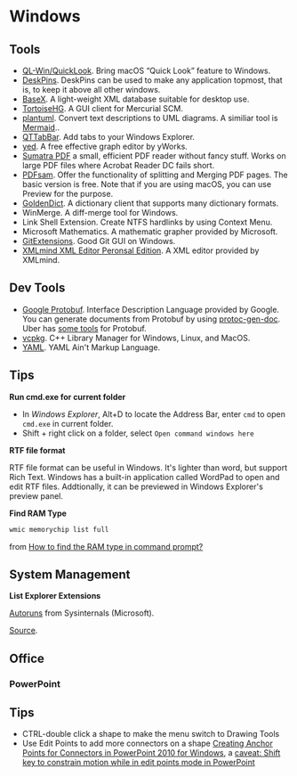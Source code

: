 # Windows

## Tools

* [QL-Win/QuickLook](https://github.com/QL-Win/QuickLook/). Bring macOS “Quick Look” feature to Windows.
* [DeskPins](http://efotinis.neocities.org/deskpins/index.html). DeskPins can be used to make any application topmost, that is, to keep it above all other windows. 
* [BaseX](http://www.basex.org/). A light-weight XML database suitable for desktop use.
* [TortoiseHG](https://tortoisehg.bitbucket.io/). A GUI client for Mercurial SCM.
* [plantuml](http://plantuml.com/). Convert text descriptions to UML diagrams. A similiar tool is [Mermaid](https://github.com/knsv/mermaid)..
* [QTTabBar](http://qttabbar.wikidot.com/). Add tabs to your Windows Explorer.
* [yed](https://www.yworks.com/yed). A free effective graph editor by yWorks.
* [Sumatra PDF](https://www.sumatrapdfreader.org) a small, efficient PDF reader without fancy stuff. Works on large PDF files where Acrobat Reader DC fails short.
* [PDFsam](https://pdfsam.org/). Offer the functionality of splitting and Merging PDF pages. The basic version is free. Note that if you are using macOS, you can use Preview for the purpose.
* [GoldenDict](http://goldendict.org/). A dictionary client that supports many dictionary formats.
* WinMerge. A diff-merge tool for Windows.
* Link Shell Extension. Create NTFS hardlinks by using Context Menu.
* Microsoft Mathematics. A mathematic grapher provided by Microsoft.
* [GitExtensions](https://github.com/gitextensions/gitextensions). Good Git GUI on Windows.
* [XMLmind XML Editor Peronsal Edition](http://www.xmlmind.com/xmleditor/download.shtml). A XML editor provided by XMLmind.

## Dev Tools

* [Google Protobuf](https://github.com/google/protobuf). Interface Description Language provided by Google. You can generate documents from Protobuf by using [protoc-gen-doc](https://github.com/pseudomuto/protoc-gen-doc). Uber has [some tools](https://github.com/uber/prototool) for Protobuf.
* [vcpkg](https://github.com/Microsoft/vcpkg). C++ Library Manager for Windows, Linux, and MacOS.
* [YAML](http://yaml.org/). YAML Ain't Markup Language.


## Tips

**Run cmd.exe for current folder**

* In *Windows Explorer*, Alt+D to locate the Address Bar, enter `cmd` to open `cmd.exe` in current folder.
* Shift + right click on a folder, select `Open command windows here` 

**RTF file format**

RTF file format can be useful in Windows. It's lighter than word, but support Rich Text. Windows has a built-in application called WordPad to open and edit RTF files. Addtionally, it can be previewed in Windows Explorer's preview panel. 

**Find RAM Type**

```cmd
wmic memorychip list full
```

from [How to find the RAM type in command prompt?](https://superuser.com/questions/606318/how-to-find-the-ram-type-in-command-prompt)


## System Management

**List Explorer Extensions**

[Autoruns](https://docs.microsoft.com/en-us/sysinternals/downloads/autoruns) from Sysinternals (Microsoft).

[Source](https://superuser.com/questions/286000/how-to-list-explorer-extensions-and-disable-them).

## Office

### PowerPoint

## Tips

* CTRL-double click a shape to make the menu switch to Drawing Tools
* Use Edit Points to add more connectors on a shape [Creating Anchor Points for Connectors in PowerPoint 2010 for Windows](https://www.indezine.com/products/powerpoint/learn/shapes/creating-connector-anchorpoints-ppt2010.html), a [caveat: Shift key to constrain motion while in edit points mode in PowerPoint](https://answers.microsoft.com/en-us/msoffice/forum/all/shift-key-to-constrain-motion-while-in-edit-points/c3fe3635-acf6-46a7-b668-70d4c3d643b9)
